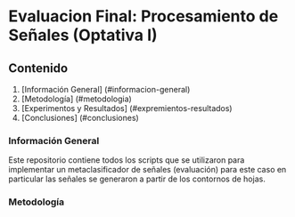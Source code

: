 # Evaluacion Final: Procesamiento de Señales (Optativa I)
## Contenido
1. [Información General] (#informacion-general)
2. [Metodología] (#metodologia)
3. [Experimentos y Resultados] (#expremientos-resultados)
4. [Conclusiones] (#conclusiones)


### Información General
Este repositorio contiene todos los scripts que se utilizaron para implementar un metaclasificador de señales (evaluación) para este caso
 en particular las señales se generaron a partir de los contornos de hojas.
### Metodología